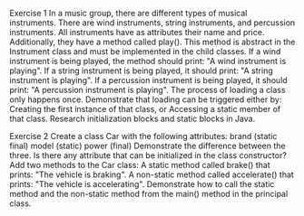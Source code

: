 Exercise 1
In a music group, there are different types of musical instruments. There are 
wind instruments, string instruments, and percussion instruments.
All instruments have as attributes their name and price. Additionally, 
they have a method called play(). This method is abstract in the Instrument 
class and must be implemented in the child classes.
If a wind instrument is being played, the method 
should print: "A wind instrument is playing".
If a string instrument is being played, it should print: 
"A string instrument is playing".
If a percussion instrument is being played, 
it should print: "A percussion instrument is playing".
The process of loading a class only happens once. 
Demonstrate that loading can be triggered either by:
Creating the first instance of that class, or
Accessing a static member of that class.
Research initialization blocks and static blocks in Java.

Exercise 2
Create a class Car with the following attributes:
brand (static final)
model (static)
power (final)
Demonstrate the difference between the three. Is there any attribute that 
can be initialized in the class constructor?
Add two methods to the Car class:
A static method called brake() that prints: "The vehicle is braking".
A non-static method called accelerate() that prints: "The vehicle is accelerating".
Demonstrate how to call the static method and the non-static method from the main() method in the principal class.
